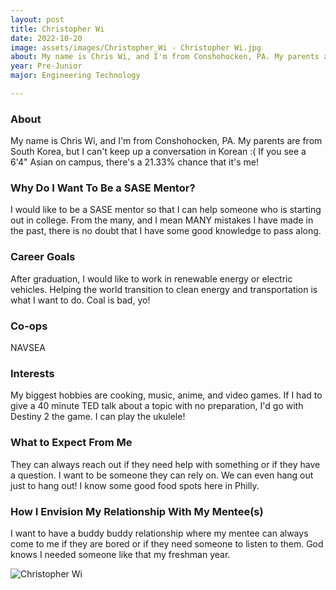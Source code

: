 ```yaml
---
layout: post
title: Christopher Wi 
date: 2022-10-20
image: assets/images/Christopher_Wi - Christopher Wi.jpg
about: My name is Chris Wi, and I'm from Conshohocken, PA. My parents are from South Korea, but I can't keep up a conversation in Korean :( If you see a 6'4" Asian on campus, there's a 21.33% chance that it's me!
year: Pre-Junior
major: Engineering Technology

---
```


### About

My name is Chris Wi, and I'm from Conshohocken, PA. My parents are from South Korea, but I can't keep up a conversation in Korean :( If you see a 6'4" Asian on campus, there's a 21.33% chance that it's me!

### Why Do I Want To Be a SASE Mentor?

I would like to be a SASE mentor so that I can help someone who is starting out in college. From the many, and I mean MANY mistakes I have made in the past, there is no doubt that I have some good knowledge to pass along.

### Career Goals

After graduation, I would like to work in renewable energy or electric vehicles. Helping the world transition to clean energy and transportation is what I want to do. Coal is bad, yo!

### Co-ops

NAVSEA

### Interests

My biggest hobbies are cooking, music, anime, and video games. If I had to give a 40 minute TED talk about a topic with no preparation, I'd go with Destiny 2 the game. I can play the ukulele!

### What to Expect From Me

They can always reach out if they need help with something or if they have a question. I want to be someone they can rely on. We can even hang out just to hang out! I know some good food spots here in Philly.

### How I Envision My Relationship With My Mentee(s) 

I want to have a buddy buddy relationship where my mentee can always come to me if they are bored or if they need someone to listen to them. God knows I needed someone like that my freshman year.

<div class="text-center my-5">
    <img src="https://sase-drexel.github.io/mentorship-2021/assets/images/Christopher_Wi.jpg" alt="Christopher Wi" class="rounded post-img" />
</div>
